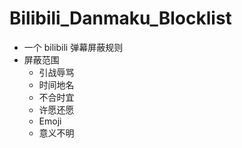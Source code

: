 # Bilibili_Danmaku_Blocklist

- 一个 bilibili 弹幕屏蔽规则
- 屏蔽范围
  - 引战辱骂
  - 时间地名
  - 不合时宜
  - 许愿还愿
  - Emoji
  - 意义不明
